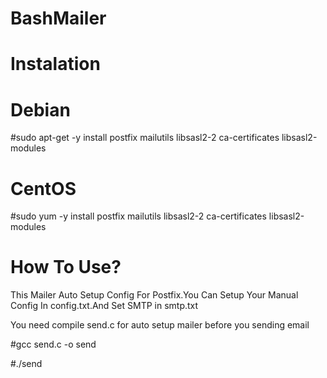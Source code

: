 # BashMailer

# Instalation

# Debian
#sudo apt-get -y install postfix mailutils libsasl2-2 ca-certificates libsasl2-modules

# CentOS
#sudo yum -y install postfix mailutils libsasl2-2 ca-certificates libsasl2-modules

# How To Use?
This Mailer Auto Setup Config For Postfix.You Can Setup Your Manual Config In config.txt.And Set SMTP in smtp.txt

You need compile send.c for auto setup mailer before you sending email

#gcc send.c -o send

#./send
